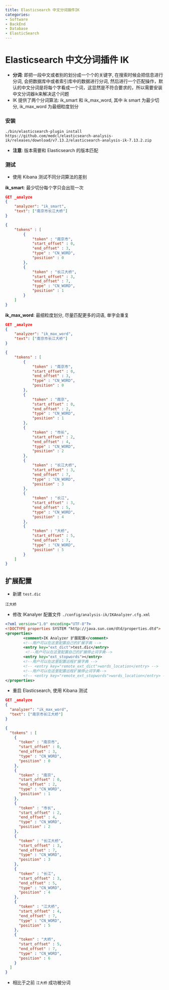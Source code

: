 ```yaml
---
title: Elasticsearch 中文分词插件IK
categories:
- Software
- BackEnd
- Database
- ElasticSearch
---
```

# Elasticsearch 中文分词插件 IK

- **分词**: 即把一段中文或者别的划分成一个个的关键字, 在搜索时候会把信息进行分词, 会把数据库中或者索引库中的数据进行分词, 然后进行一个匹配操作，默认的中文分词是将每个字看成一个词，这显然是不符合要求的，所以需要安装中文分词器ik来解决这个问题
- IK 提供了两个分词算法: ik_smart 和 ik_max_word, 其中 ik smart 为最少切分, ik_max_word 为最细粒度划分

### 安装

```shell
./bin/elasticsearch-plugin install https://github.com/medcl/elasticsearch-analysis-ik/releases/download/v7.13.2/elasticsearch-analysis-ik-7.13.2.zip
```

- **注意**: 版本需要和 Elasticsearch 的版本匹配

### 测试

- 使用 Kibana 测试不同分词算法的差别

**ik_smart**: 最少切分每个字只会出现一次

```json
GET _analyze
{
    "analyzer": "ik_smart",
    "text": ["南京市长江大桥"]
}
```

```json
{
    "tokens" : [
        {
            "token" : "南京市",
            "start_offset" : 0,
            "end_offset" : 3,
            "type" : "CN_WORD",
            "position" : 0
        },
        {
            "token" : "长江大桥",
            "start_offset" : 3,
            "end_offset" : 7,
            "type" : "CN_WORD",
            "position" : 1
        }
    ]
}

```

**ik_max_word**: 最细粒度划分, 尽量匹配更多的词语, 单字会重复

```json
GET _analyze
{
    "analyzer": "ik_max_word",
    "text": ["南京市长江大桥"]
}
```

```json
{
    "tokens" : [
        {
            "token" : "南京市",
            "start_offset" : 0,
            "end_offset" : 3,
            "type" : "CN_WORD",
            "position" : 0
        },
        {
            "token" : "南京",
            "start_offset" : 0,
            "end_offset" : 2,
            "type" : "CN_WORD",
            "position" : 1
        },
        {
            "token" : "市长",
            "start_offset" : 2,
            "end_offset" : 4,
            "type" : "CN_WORD",
            "position" : 2
        },
        {
            "token" : "长江大桥",
            "start_offset" : 3,
            "end_offset" : 7,
            "type" : "CN_WORD",
            "position" : 3
        },
        {
            "token" : "长江",
            "start_offset" : 3,
            "end_offset" : 5,
            "type" : "CN_WORD",
            "position" : 4
        },
        {
            "token" : "大桥",
            "start_offset" : 5,
            "end_offset" : 7,
            "type" : "CN_WORD",
            "position" : 5
        }
    ]
}
```

## 扩展配置

- 新建 `test.dic`

```
江大桥
```

- 修改 IKanalyer 配置文件 `./config/analysis-ik/IKAnalyzer.cfg.xml`

```xml
<?xml version="1.0" encoding="UTF-8"?>
<!DOCTYPE properties SYSTEM "http://java.sun.com/dtd/properties.dtd">
<properties>
        <comment>IK Analyzer 扩展配置</comment>
        <!--用户可以在这里配置自己的扩展字典 -->
        <entry key="ext_dict">test.dic</entry>
         <!--用户可以在这里配置自己的扩展停止词字典-->
        <entry key="ext_stopwords"></entry>
        <!--用户可以在这里配置远程扩展字典 -->
        <!-- <entry key="remote_ext_dict">words_location</entry> -->
        <!--用户可以在这里配置远程扩展停止词字典-->
        <!-- <entry key="remote_ext_stopwords">words_location</entry> -->
</properties>
```

- 重启 Elasticsearch, 使用 Kibana 测试

```json
GET _analyze
{
  "analyzer": "ik_max_word",
  "text": ["南京市长江大桥"]
}
```

```json
{
  "tokens" : [
    {
      "token" : "南京市",
      "start_offset" : 0,
      "end_offset" : 3,
      "type" : "CN_WORD",
      "position" : 0
    },
    {
      "token" : "南京",
      "start_offset" : 0,
      "end_offset" : 2,
      "type" : "CN_WORD",
      "position" : 1
    },
    {
      "token" : "市长",
      "start_offset" : 2,
      "end_offset" : 4,
      "type" : "CN_WORD",
      "position" : 2
    },
    {
      "token" : "长江大桥",
      "start_offset" : 3,
      "end_offset" : 7,
      "type" : "CN_WORD",
      "position" : 3
    },
    {
      "token" : "长江",
      "start_offset" : 3,
      "end_offset" : 5,
      "type" : "CN_WORD",
      "position" : 4
    },
    {
      "token" : "江大桥",
      "start_offset" : 4,
      "end_offset" : 7,
      "type" : "CN_WORD",
      "position" : 5
    },
    {
      "token" : "大桥",
      "start_offset" : 5,
      "end_offset" : 7,
      "type" : "CN_WORD",
      "position" : 6
    }
  ]
}

```

- 相比于之前 `江大桥` 成功被分词